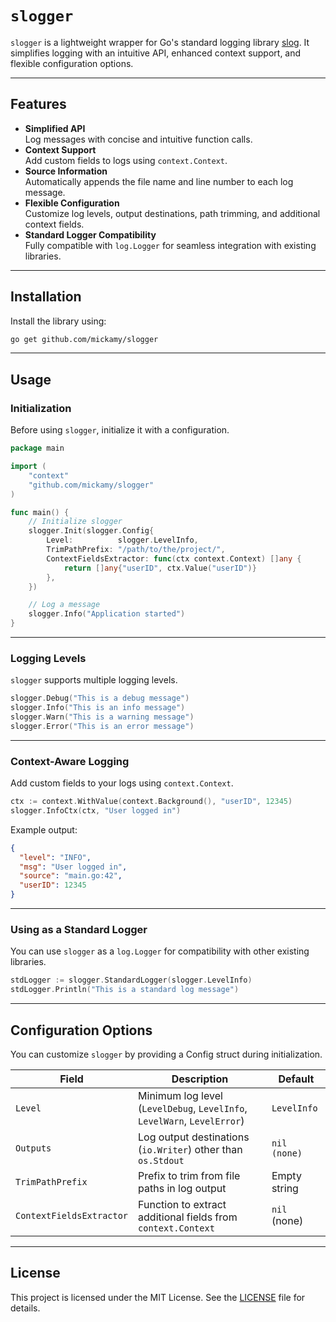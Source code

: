 # `slogger`

`slogger` is a lightweight wrapper for Go's standard logging library [slog](https://pkg.go.dev/log/slog). It simplifies logging with an intuitive API, enhanced context support, and flexible configuration options.

---

## Features

- **Simplified API**  
  Log messages with concise and intuitive function calls.
- **Context Support**  
  Add custom fields to logs using `context.Context`.
- **Source Information**  
  Automatically appends the file name and line number to each log message.
- **Flexible Configuration**  
  Customize log levels, output destinations, path trimming, and additional context fields.
- **Standard Logger Compatibility**  
  Fully compatible with `log.Logger` for seamless integration with existing libraries.

---

## Installation

Install the library using:

```bash
go get github.com/mickamy/slogger
```

---

## Usage

### Initialization

Before using `slogger`, initialize it with a configuration.

```go
package main

import (
    "context"
	"github.com/mickamy/slogger"
)

func main() {
	// Initialize slogger
	slogger.Init(slogger.Config{
		Level:          slogger.LevelInfo,
		TrimPathPrefix: "/path/to/the/project/",
		ContextFieldsExtractor: func(ctx context.Context) []any {
			return []any{"userID", ctx.Value("userID")}
		},
	})

	// Log a message
	slogger.Info("Application started")
}
```

---

### Logging Levels

`slogger` supports multiple logging levels.

```go
slogger.Debug("This is a debug message")
slogger.Info("This is an info message")
slogger.Warn("This is a warning message")
slogger.Error("This is an error message")
```

---

### Context-Aware Logging

Add custom fields to your logs using `context.Context`.

```go
ctx := context.WithValue(context.Background(), "userID", 12345)
slogger.InfoCtx(ctx, "User logged in")
```

Example output:

```json
{
  "level": "INFO",
  "msg": "User logged in",
  "source": "main.go:42",
  "userID": 12345
}
```

---

### Using as a Standard Logger

You can use `slogger` as a `log.Logger` for compatibility with other existing libraries.

```go 
stdLogger := slogger.StandardLogger(slogger.LevelInfo)
stdLogger.Println("This is a standard log message")
```
---

## Configuration Options

You can customize `slogger` by providing a Config struct during initialization.

| Field                    | Description                                                              | Default      |
|--------------------------|--------------------------------------------------------------------------|--------------|
| `Level`                  | Minimum log level (`LevelDebug`, `LevelInfo`, `LevelWarn`, `LevelError`) | `LevelInfo`  |
| `Outputs`                | Log output destinations (`io.Writer`) other than `os.Stdout`             | `nil (none)` |
| `TrimPathPrefix`         | Prefix to trim from file paths in log output                             | Empty string |
| `ContextFieldsExtractor` | Function to extract additional fields from `context.Context`             | `nil` (none) |

---

## License

This project is licensed under the MIT License. See the [LICENSE](./LICENSE) file for details.
